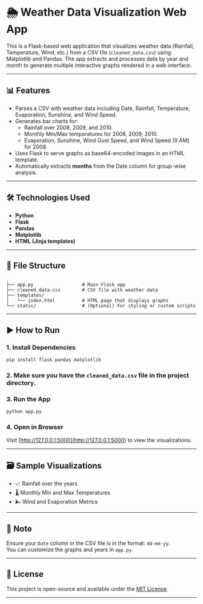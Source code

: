 # 🌦️ Weather Data Visualization Web App

This is a Flask-based web application that visualizes weather data (Rainfall, Temperature, Wind, etc.) from a CSV file (`cleaned_data.csv`) using Matplotlib and Pandas. The app extracts and processes data by year and month to generate multiple interactive graphs rendered in a web interface.

---

## 📊 Features

- Parses a CSV with weather data including Date, Rainfall, Temperature, Evaporation, Sunshine, and Wind Speed.
- Generates bar charts for:
  - Rainfall over 2008, 2009, and 2010.
  - Monthly Min/Max temperatures for 2008, 2009, 2010.
  - Evaporation, Sunshine, Wind Gust Speed, and Wind Speed (9 AM) for 2008.
- Uses Flask to serve graphs as base64-encoded images in an HTML template.
- Automatically extracts **months** from the Date column for group-wise analysis.

---

## 🛠️ Technologies Used

- **Python**
- **Flask**
- **Pandas**
- **Matplotlib**
- **HTML (Jinja templates)**

---

## 📁 File Structure

```
.
├── app.py                  # Main Flask app
├── cleaned_data.csv        # CSV file with weather data
├── templates/
│   └── index.html          # HTML page that displays graphs
└── static/                 # (Optional) For styling or custom scripts
```

---

## ▶️ How to Run

### 1. Install Dependencies
```bash
pip install flask pandas matplotlib
```

### 2. Make sure you have the `cleaned_data.csv` file in the project directory.

### 3. Run the App
```bash
python app.py
```

### 4. Open in Browser
Visit [http://127.0.0.1:5000](http://127.0.0.1:5000) to view the visualizations.

---

## 🗃️ Sample Visualizations

- 📈 Rainfall over the years  
- 🌡️ Monthly Min and Max Temperatures  
- 🌬️ Wind and Evaporation Metrics  

---

## 📌 Note

Ensure your `Date` column in the CSV file is in the format: `dd-mm-yy`.  
You can customize the graphs and years in `app.py`.

---

## 📃 License

This project is open-source and available under the [MIT License](LICENSE).

---